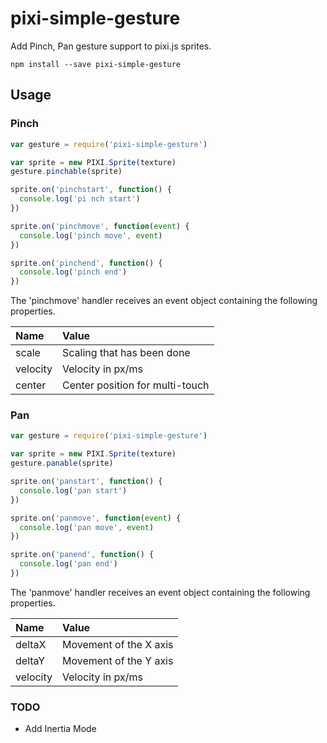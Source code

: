 # pixi-simple-gesture
Add Pinch, Pan gesture support to pixi.js sprites.

```
npm install --save pixi-simple-gesture
```

## Usage

### Pinch

```js
var gesture = require('pixi-simple-gesture')

var sprite = new PIXI.Sprite(texture)
gesture.pinchable(sprite)

sprite.on('pinchstart', function() {
  console.log('pi nch start')
})

sprite.on('pinchmove', function(event) {
  console.log('pinch move', event)
})

sprite.on('pinchend', function() {
  console.log('pinch end')
})
```

The 'pinchmove' handler receives an event object containing the following properties.

| Name    | Value                          |
|:--------|:-------------------------------|
| scale   | Scaling that has been done     |
| velocity| Velocity in px/ms              |
| center  | Center position for multi-touch|

### Pan

```js
var gesture = require('pixi-simple-gesture')

var sprite = new PIXI.Sprite(texture)
gesture.panable(sprite)

sprite.on('panstart', function() {
  console.log('pan start')
})

sprite.on('panmove', function(event) {
  console.log('pan move', event)
})

sprite.on('panend', function() {
  console.log('pan end')
})
```

The 'panmove' handler receives an event object containing the following properties.

| Name    | Value                          |
|:--------|:-------------------------------|
| deltaX  | Movement of the X axis         |
| deltaY  | Movement of the Y axis         |
| velocity| Velocity in px/ms              |


### TODO

- Add Inertia Mode